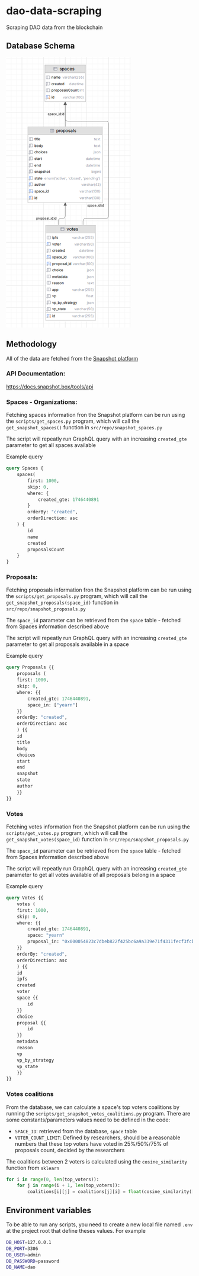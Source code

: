 # dao-data-scraping

Scraping DAO data from the blockchain

## Database Schema

![DB Schema](schema.png "The database schema for the 'dao' database")

## Methodology

All of the data are fetched from the [Snapshot platform](https://snapshot.box/#/explore)

### API Documentation: 
https://docs.snapshot.box/tools/api

### Spaces - Organizations:
Fetching spaces information fron the Snapshot platform can be run using the `scripts/get_spaces.py` program, which will call the `get_snapshot_spaces()` function in `src/repo/snapshot_spaces.py`

The script will repeatly run GraphQL query with an increasing `created_gte` parameter to get all spaces available

Example query
```graphql
query Spaces {
    spaces(
        first: 1000,
        skip: 0,
        where: {
            created_gte: 1746440891
        }
        orderBy: "created",
        orderDirection: asc
    ) {
        id
        name
        created
        proposalsCount
    }
}
```

### Proposals:

Fetching proposals information fron the Snapshot platform can be run using the `scripts/get_proposals.py` program, which will call the `get_snapshot_proposals(space_id)` function in `src/repo/snapshot_proposals.py`

The `space_id` parameter can be retrieved from the `space` table - fetched from Spaces information described above

The script will repeatly run GraphQL query with an increasing `created_gte` parameter to get all proposals available in a space

Example query
```graphql
query Proposals {{
    proposals (
    first: 1000,
    skip: 0,
    where: {{
        created_gte: 1746440891,
        space_in: ["yearn"]
    }}
    orderBy: "created",
    orderDirection: asc
    ) {{
    id
    title
    body
    choices
    start
    end
    snapshot
    state
    author
    }}
}}
```

### Votes

Fetching votes information fron the Snapshot platform can be run using the `scripts/get_votes.py` program, which will call the `get_snapshot_votes(space_id)` function in `src/repo/snapshot_proposals.py`

The `space_id` parameter can be retrieved from the `space` table - fetched from Spaces information described above

The script will repeatly run GraphQL query with an increasing `created_gte` parameter to get all votes available of all proposals belong in a space

Example query
```graphql
query Votes {{
    votes (
    first: 1000,
    skip: 0,
    where: {{
        created_gte: 1746440891,
        space: "yearn"
        proposal_in: "0x000054823c7dbeb822f425bc6a9a339e71f4311fecf3fcba2a9d2a3228e9b40c"
    }}
    orderBy: "created",
    orderDirection: asc
    ) {{
    id
    ipfs
    created
    voter
    space {{
        id
    }}
    choice
    proposal {{
        id
    }}
    metadata
    reason
    vp
    vp_by_strategy
    vp_state
    }}
}}
```

### Votes coalitions

From the database, we can calculate a space's top voters coalitions by running the `scripts/get_snapshot_votes_coalitions.py` program. There are some constants/parameters values need to be defined in the code:
- `SPACE_ID`: retrieved from the database, `space` table
- `VOTER_COUNT_LIMIT`: Defined by researchers, should be a reasonable numbers that these top voters have voted in 25%/50%/75% of proposals count, decided by the researchers

The coalitions between 2 voters is calculated using the `cosine_similarity` function from `sklearn`
```python
for i in range(0, len(top_voters)):
    for j in range(i + 1, len(top_voters)):
        coalitions[i][j] = coalitions[j][i] = float(cosine_similarity([voting_map[top_voters[i]]], [voting_map[top_voters[j]]])[0][0])
```

## Environment variables
To be able to run any scripts, you need to create a new local file named `.env` at the project root that define theses values. For example
```bash
DB_HOST=127.0.0.1
DB_PORT=3306
DB_USER=admin
DB_PASSWORD=password
DB_NAME=dao
```